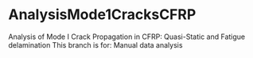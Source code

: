 # AnalysisMode1CracksCFRP
Analysis of Mode I Crack Propagation in CFRP: Quasi-Static and Fatigue delamination
This branch is for: Manual data analysis
